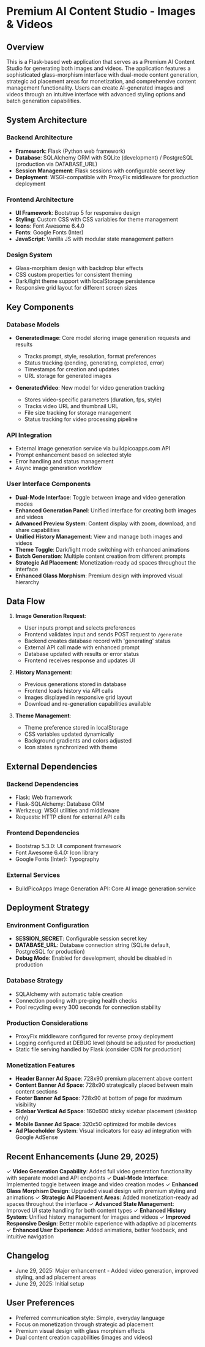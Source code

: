 # Premium AI Content Studio - Images & Videos

## Overview

This is a Flask-based web application that serves as a Premium AI Content Studio for generating both images and videos. The application features a sophisticated glass-morphism interface with dual-mode content generation, strategic ad placement areas for monetization, and comprehensive content management functionality. Users can create AI-generated images and videos through an intuitive interface with advanced styling options and batch generation capabilities.

## System Architecture

### Backend Architecture
- **Framework**: Flask (Python web framework)
- **Database**: SQLAlchemy ORM with SQLite (development) / PostgreSQL (production via DATABASE_URL)
- **Session Management**: Flask sessions with configurable secret key
- **Deployment**: WSGI-compatible with ProxyFix middleware for production deployment

### Frontend Architecture
- **UI Framework**: Bootstrap 5 for responsive design
- **Styling**: Custom CSS with CSS variables for theme management
- **Icons**: Font Awesome 6.4.0
- **Fonts**: Google Fonts (Inter)
- **JavaScript**: Vanilla JS with modular state management pattern

### Design System
- Glass-morphism design with backdrop blur effects
- CSS custom properties for consistent theming
- Dark/light theme support with localStorage persistence
- Responsive grid layout for different screen sizes

## Key Components

### Database Models
- **GeneratedImage**: Core model storing image generation requests and results
  - Tracks prompt, style, resolution, format preferences
  - Status tracking (pending, generating, completed, error)
  - Timestamps for creation and updates
  - URL storage for generated images

- **GeneratedVideo**: New model for video generation tracking
  - Stores video-specific parameters (duration, fps, style)
  - Tracks video URL and thumbnail URL
  - File size tracking for storage management
  - Status tracking for video processing pipeline

### API Integration
- External image generation service via buildpicoapps.com API
- Prompt enhancement based on selected style
- Error handling and status management
- Async image generation workflow

### User Interface Components
- **Dual-Mode Interface**: Toggle between image and video generation modes
- **Enhanced Generation Panel**: Unified interface for creating both images and videos
- **Advanced Preview System**: Content display with zoom, download, and share capabilities
- **Unified History Management**: View and manage both images and videos
- **Theme Toggle**: Dark/light mode switching with enhanced animations
- **Batch Generation**: Multiple content creation from different prompts
- **Strategic Ad Placement**: Monetization-ready ad spaces throughout the interface
- **Enhanced Glass Morphism**: Premium design with improved visual hierarchy

## Data Flow

1. **Image Generation Request**:
   - User inputs prompt and selects preferences
   - Frontend validates input and sends POST request to `/generate`
   - Backend creates database record with 'generating' status
   - External API call made with enhanced prompt
   - Database updated with results or error status
   - Frontend receives response and updates UI

2. **History Management**:
   - Previous generations stored in database
   - Frontend loads history via API calls
   - Images displayed in responsive grid layout
   - Download and re-generation capabilities available

3. **Theme Management**:
   - Theme preference stored in localStorage
   - CSS variables updated dynamically
   - Background gradients and colors adjusted
   - Icon states synchronized with theme

## External Dependencies

### Backend Dependencies
- Flask: Web framework
- Flask-SQLAlchemy: Database ORM
- Werkzeug: WSGI utilities and middleware
- Requests: HTTP client for external API calls

### Frontend Dependencies
- Bootstrap 5.3.0: UI component framework
- Font Awesome 6.4.0: Icon library
- Google Fonts (Inter): Typography

### External Services
- BuildPicoApps Image Generation API: Core AI image generation service

## Deployment Strategy

### Environment Configuration
- **SESSION_SECRET**: Configurable session secret key
- **DATABASE_URL**: Database connection string (SQLite default, PostgreSQL for production)
- **Debug Mode**: Enabled for development, should be disabled in production

### Database Strategy
- SQLAlchemy with automatic table creation
- Connection pooling with pre-ping health checks
- Pool recycling every 300 seconds for connection stability

### Production Considerations
- ProxyFix middleware configured for reverse proxy deployment
- Logging configured at DEBUG level (should be adjusted for production)
- Static file serving handled by Flask (consider CDN for production)

### Monetization Features
- **Header Banner Ad Space**: 728x90 premium placement above content
- **Content Banner Ad Space**: 728x90 strategically placed between main content sections
- **Footer Banner Ad Space**: 728x90 at bottom of page for maximum visibility
- **Sidebar Vertical Ad Space**: 160x600 sticky sidebar placement (desktop only)
- **Mobile Banner Ad Space**: 320x50 optimized for mobile devices
- **Ad Placeholder System**: Visual indicators for easy ad integration with Google AdSense

## Recent Enhancements (June 29, 2025)

✓ **Video Generation Capability**: Added full video generation functionality with separate model and API endpoints
✓ **Dual-Mode Interface**: Implemented toggle between image and video creation modes
✓ **Enhanced Glass Morphism Design**: Upgraded visual design with premium styling and animations
✓ **Strategic Ad Placement Areas**: Added monetization-ready ad spaces throughout the interface
✓ **Advanced State Management**: Improved UI state handling for both content types
✓ **Enhanced History System**: Unified history management for images and videos
✓ **Improved Responsive Design**: Better mobile experience with adaptive ad placements
✓ **Enhanced User Experience**: Added animations, better feedback, and intuitive navigation

## Changelog

- June 29, 2025: Major enhancement - Added video generation, improved styling, and ad placement areas
- June 29, 2025: Initial setup

## User Preferences

- Preferred communication style: Simple, everyday language
- Focus on monetization through strategic ad placement
- Premium visual design with glass morphism effects
- Dual content creation capabilities (images and videos)
